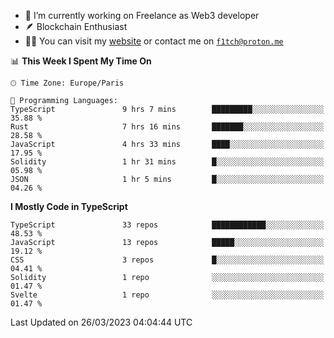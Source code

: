 - 🔭 I’m currently working on Freelance as Web3 developer
- 🪶 Blockchain Enthusiast
- 👨‍💻 You can visit my [website](https://f1tch.xyz) or contact me on [`f1tch@proton.me`](mailto:f1tch@proton.me)

<!--START_SECTION:waka-->
📊 **This Week I Spent My Time On** 

```text
🕑︎ Time Zone: Europe/Paris

💬 Programming Languages: 
TypeScript               9 hrs 7 mins        █████████░░░░░░░░░░░░░░░░   35.88 % 
Rust                     7 hrs 16 mins       ███████░░░░░░░░░░░░░░░░░░   28.58 % 
JavaScript               4 hrs 33 mins       ████░░░░░░░░░░░░░░░░░░░░░   17.95 % 
Solidity                 1 hr 31 mins        █░░░░░░░░░░░░░░░░░░░░░░░░   05.98 % 
JSON                     1 hr 5 mins         █░░░░░░░░░░░░░░░░░░░░░░░░   04.26 % 
```

**I Mostly Code in TypeScript** 

```text
TypeScript               33 repos            ████████████░░░░░░░░░░░░░   48.53 % 
JavaScript               13 repos            █████░░░░░░░░░░░░░░░░░░░░   19.12 % 
CSS                      3 repos             █░░░░░░░░░░░░░░░░░░░░░░░░   04.41 % 
Solidity                 1 repo              ░░░░░░░░░░░░░░░░░░░░░░░░░   01.47 % 
Svelte                   1 repo              ░░░░░░░░░░░░░░░░░░░░░░░░░   01.47 % 
```




 Last Updated on 26/03/2023 04:04:44 UTC
<!--END_SECTION:waka-->
